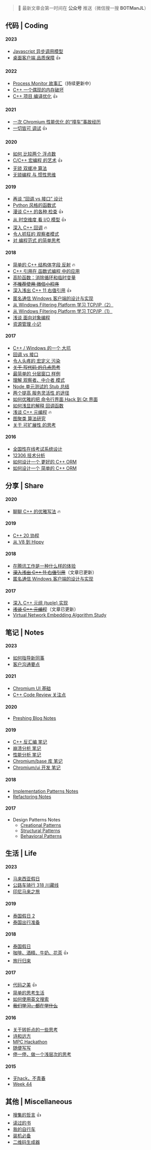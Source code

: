 
> 🔔 最新文章会第一时间在 **公众号** 推送（微信搜一搜 **BOTManJL**）

## 代码 | Coding

#### 2023

- [Javascript 异步调用模型](2023/JS-Async-Model.md)
- [桌面客户端 品质保障](2023/PC-App-Usability-Assurance.md) 👍

#### 2022

- [Process Monitor 故事汇](2022/Process-Monitor-Cases.md)（持续更新中）
- [C++ 一个偶现的内存破坏](2022/Cpp-Memory-Occasionally-Corruption.md)
- [C++ 项目 编译优化](2022/Cpp-Project-Compile-Optimization.md) 👍

#### 2021

- [一次 Chromium 性能优化 的“撞车”事故经历](2021/Chromium-Floating-Number-Crash.md)
- [一切皆可 调试](2021/Debug-Everywhere.md) 👍

#### 2020

- [如何 比较两个 浮点数](2020/Comparing-Floating-Point-Numbers.md)
- [C/C++ 宏编程 的艺术](2020/Macro-Programming-Art.md) 👍
- [无锁 双缓冲 算法](2020/Lock-Free-Double-Buffer.md)
- [无锁编程 与 惯性思维](2020/Lock-Free-and-Inertial-Thinking.md)

#### 2019

- [再谈 “回调 vs 接口” 设计](2019/Callback-vs-Interface-Explained.md)
- [Python 风格的函数式](2019/Pythonic-Functional.md)
- [漫谈 C++ 的各种 检查](2019/Cpp-Check.md) 👍
- [从 时空维度 看 I/O 模型](2019/IO-Models.md) 👍
- [深入 C++ 回调](2019/Inside-Cpp-Callback.md) 🔥
- [令人抓狂的 观察者模式](2019/Insane-Observer-Pattern.md)
- [对 编程范式 的简单思考](2019/Thinking-Programming-Paradigms.md)

#### 2018

- [简单的 C++ 结构体字段 反射](2018/Cpp-Struct-Field-Reflection.md) 🔥
- [C++ 引用在 函数式编程 中的应用](2018/Cpp-Reference-in-Functional.md)
- [高阶函数：消除循环和临时变量](2018/Higher-Order-Functions.md)
- [~~不推荐使用 微信小程序~~](2018/NOT-Wechat-App.md)
- [深入浅出 C++ 11 右值引用](2018/Cpp-Rvalue-Reference.md) 👍
- [匿名通信 Windows 客户端的设计与实现](2018/Anonymous-Communication-Client-Design.md)
- [从 Windows Filtering Platform 学习 TCP/IP（2）](2018/Learn-TCP-IP-from-WFP-2.md)
- [从 Windows Filtering Platform 学习 TCP/IP（1）](2018/Learn-TCP-IP-from-WFP-1.md)
- [浅谈 面向对象编程](2018/Object-Oriented-Programming.md)
- [资源管理 小记](2018/Resource-Management.md)

#### 2017

- [C++ / Windows 的一个 大坑](2017/Cpp-Windows-Crash.md)
- [回调 vs 接口](2017/Callback-vs-Interface.md)
- [令人头疼的 宏定义 污染](2017/Macro-Pollution.md)
- [~~关于 写代码 的几点思考~~](2017/Thinking-Coding.md)
- [最简单的 分层窗口 样例](2017/Minimal-Layered-Window-Example.md)
- [理解 观察者、中介者 模式](2017/Observer-Mediator-Explained.md)
- [Node 单元测试的 Stub 总结](2017/Node-Test-Stub.md)
- [两个提高 服务灵活性 的途径](2017/Improve-Flexibility.md)
- [如何优雅的把 命令行界面 Hack 到 Qt 界面](2017/Hack-Qt-GUI.md)
- [如何浅显的解释 回调函数](2017/Callback-Explained.md)
- [浅谈 C++ 元编程](2017/Cpp-Metaprogramming.md) 🔥
- [图聚类 算法研究](2017/Graph-Clustering-Study.md)
- [关于 可扩展性 的思考](2017/Thinking-Scalability.md)

#### 2016

- [全国性在线考试系统设计](2016/Exam-System-Design.md)
- [12306 技术分析](2016/12306-Architecture.md)
- [如何设计一个 更好的 C++ ORM](2016/How-to-Design-a-Better-Cpp-ORM.md)
- [如何设计一个 简单的 C++ ORM](2016/How-to-Design-a-Naive-Cpp-ORM.md)

## 分享 | Share

#### 2020

- [聊聊 C++ 的优雅写法](2020/Conventional-Cpp.md) 🔥

#### 2019

- [C++ 20 协程](2019/Cpp-Coroutine-Share.md)
- [从 V8 到 Hippy](2019/V8-Hippy-Share.md)

#### 2018

- [在腾讯工作是一种什么样的体验](2018/Work-in-Tencent-Share.md)
- ~~[深入浅出 C++ 11 右值引用](2018/Cpp-Rvalue-Reference.md)~~（文章已更新）
- [匿名通信 Windows 客户端的设计与实现](2018/Anonymous-Communication-Client-Design-Share.md)

#### 2017

- [深入 C++ 元组 (tuple) 实现](2017/Inside-Cpp-Tuple-Share.md)
- ~~[浅谈 C++ 元编程](2017/Cpp-Metaprogramming.md)~~（文章已更新）
- [Virtual Network Embedding Algorithm Study](2017/Virtual-Network-Embedding-Study-Share.md)

## 笔记 | Notes

#### 2023

- [如何指导新同事](2023/Mentoring.md)
- [客户沟通要点](2023/Outside-Communication.md)

#### 2021

- [Chromium UI 基础](2021/Chromium-UI-Intro.md)
- [C++ Code Review 关注点](2021/Cpp-Code-Review-Notes.md)

#### 2020

- [Preshing Blog Notes](2020/Preshing-Blog-Notes.md)

#### 2019

- [C++ 反汇编 笔记](2019/Cpp-Disassembly-Notes.md)
- [崩溃分析 笔记](2019/Crash-Analysis-Notes.md)
- [性能分析 笔记](2019/Perf-Analysis-Notes.md)
- [Chromium/base 库 笔记](2019/Chromium-Base-Notes.md)
- [Chromium/ui 开发 笔记](2019/Chromium-UI-Notes.md)

#### 2018

- [Implementation Patterns Notes](2018/Implementation-Patterns-Notes.md)
- [Refactoring Notes](2018/Refactoring-Notes.md)

#### 2017

- Design Patterns Notes
  - [Creational Patterns](2017/Design-Patterns-Notes-1.md)
  - [Structural Patterns](2017/Design-Patterns-Notes-2.md)
  - [Behavioral Patterns](2017/Design-Patterns-Notes-3.md)

## 生活 | Life

#### 2023

- [马来西亚假日](2023/Holiday-in-Malaysia.md)
- [公路车骑行 318 川藏线](2023/318-Ride.md)
- [印尼马来之旅](2023/Indonesia-Malaysia-Trip.md)

#### 2019

- [泰国假日 2](2019/Holiday-in-Thailand-2.md)
- [泰国出行准备](2019/Preparation-to-Thailand.md)

#### 2018

- [泰国假日](2018/Holiday-in-Thailand.md)
- [咖啡、酒精、牛奶、花茶](2018/Drinks.md) 👍
- [旅行归来](2018/Back-from-a-Tour.md)

#### 2017

- [代码之美](2017/Beauty-of-Code.md) 👍
- [简单的思考生活](2017/Thinking-Life.md)
- [如何使用英文搜索](2017/How-to-Search-English.md)
- [~~我们学习，都在学什么~~](2017/Thinking-College.md)

#### 2016

- [关于转折点的一些思考](2016/Turning-Point.md)
- [诗和远方](2016/Utopia-World.md)
- [MPC Hackathon](2016/MPC-Hackathon.md)
- [随便写写](2016/Life-Misc.md)
- [停一停，做一个浅层次的思考](2016/Thinking.md)

#### 2015

- [无hack，不青春](2015/MS-Campus-Hackathon.md)
- [Week 44](2015/Week-44.md)

## 其他 | Miscellaneous

- [搜集的哲言](misc/Quotes.md) 👍
- [读过的书](misc/Books-Read.md)
- [我的自行车](misc/Bikes.md)
- [装机必备](misc/Softwares-Must-Have.md)
- [二维码生成器](misc/QR-Code-Generator.md)
